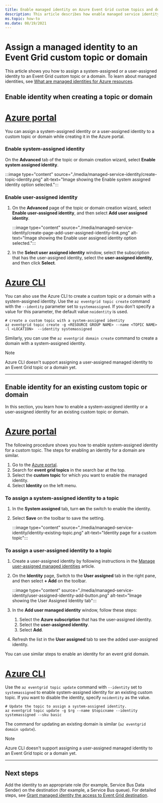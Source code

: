 ```yaml
---
title: Enable managed identity on Azure Event Grid custom topics and domains
description: This article describes how enable managed service identity for an Azure Event Grid custom topic or domain. 
ms.topic: how-to
ms.date: 08/19/2021
---
```


# Assign a managed identity to an Event Grid custom topic or domain 
This article shows you how to assign a system-assigned or a user-assigned identity to an Event Grid custom topic or a domain. To learn about managed identities, see [What are managed identities for Azure resources](../active-directory/managed-identities-azure-resources/overview.md).

## Enable identity when creating a topic or domain

# [Azure portal](#tab/portal)
You can assign a system-assigned identity or a user-assigned identity to a custom topic or domain while creating it in the Azure portal. 

### Enable system-assigned identity
On the **Advanced** tab of the topic or domain creation wizard, select **Enable system assigned identity**. 

:::image type="content" source="./media/managed-service-identity/create-topic-identity.png" alt-text="Image showing the Enable system assigned identity option selected.":::

### Enable user-assigned identity
1. On the **Advanced** page of the topic or domain creation wizard, select **Enable user-assigned identity**, and then select **Add user assigned identity**. 

    :::image type="content" source="./media/managed-service-identity/create-page-add-user-assigned-identity-link.png" alt-text="Image showing the Enable user assigned identity option selected.":::
1. In the **Select user assigned identity** window, select the subscription that has the user-assigned identity, select the **user-assigned identity**, and then click **Select**. 

# [Azure CLI](#tab/cli)
You can also use the Azure CLI to create a custom topic or a domain with a system-assigned identity. Use the `az eventgrid topic create` command with the `--identity` parameter set to `systemassigned`. If you don't specify a value for this parameter, the default value `noidentity` is used. 

```azurecli-interactive
# create a custom topic with a system-assigned identity
az eventgrid topic create -g <RESOURCE GROUP NAME> --name <TOPIC NAME> -l <LOCATION>  --identity systemassigned
```

Similarly, you can use the `az eventgrid domain create` command to create a domain with a system-assigned identity.

> [!NOTE]
> Azure CLI doesn't support assigning a user-assigned managed identity to an Event Grid topic or a domain yet. 

---

## Enable identity for an existing custom topic or domain
In this section, you learn how to enable a system-assigned identity or a user-assigned identity for an existing custom topic or domain. 

# [Azure portal](#tab/portal)
The following procedure shows you how to enable system-assigned identity for a custom topic. The steps for enabling an identity for a domain are similar. 

1. Go to the [Azure portal](https://portal.azure.com).
2. Search for **event grid topics** in the search bar at the top.
3. Select the **custom topic** for which you want to enable the managed identity. 
4. Select **Identity** on the left menu.

### To assign a system-assigned identity to a topic
1. In the **System assigned** tab, turn **on** the switch to enable the identity. 
1. Select **Save** on the toolbar to save the setting. 

    :::image type="content" source="./media/managed-service-identity/identity-existing-topic.png" alt-text="Identity page for a custom topic"::: 

### To assign a user-assigned identity to a topic
1. Create a user-assigned identity by following instructions in the [Manage user-assigned managed identities](../active-directory/managed-identities-azure-resources/how-manage-user-assigned-managed-identities.md) article. 
1. On the **Identity** page, Switch to the **User assigned** tab in the right pane, and then select **+ Add** on the toolbar.

    :::image type="content" source="./media/managed-service-identity/user-assigned-identity-add-button.png" alt-text="Image showing the User Assigned Identity tab":::     
1. In the **Add user managed identity** window, follow these steps:
    1. Select the **Azure subscription** that has the user-assigned identity. 
    1. Select the **user-assigned identity**. 
    1. Select **Add**. 
1. Refresh the list in the **User assigned** tab to see the added user-assigned identity.

You can use similar steps to enable an identity for an event grid domain.

# [Azure CLI](#tab/cli)
Use the `az eventgrid topic update` command with `--identity` set to `systemassigned` to enable system-assigned identity for an existing custom topic. If you want to disable the identity, specify `noidentity` as the value. 

```azurecli-interactive
# Update the topic to assign a system-assigned identity. 
az eventgrid topic update -g $rg --name $topicname --identity systemassigned --sku basic 
```

The command for updating an existing domain is similar (`az eventgrid domain update`).

> [!NOTE]
> Azure CLI doesn't support assigning a user-assigned managed identity to an Event Grid topic or a domain yet. 

---

## Next steps
Add the identity to an appropriate role (for example, Service Bus Data Sender) on the destination (for example, a Service Bus queue). For detailed steps, see [Grant managed identity the access to Event Grid destination](add-identity-roles.md). 
